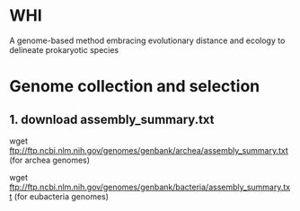 # WHI
A genome-based method embracing evolutionary distance and ecology to delineate prokaryotic species

# Genome collection and selection
## 1. download assembly_summary.txt
wget ftp://ftp.ncbi.nlm.nih.gov/genomes/genbank/archea/assembly_summary.txt (for archea genomes)

wget ftp://ftp.ncbi.nlm.nih.gov/genomes/genbank/bacteria/assembly_summary.txt (for eubacteria genomes)


